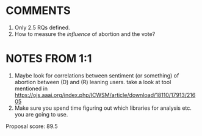 # COMMENTS

1. Only 2.5 RQs defined.
2. How to measure the _influence_ of abortion and the vote?

# NOTES FROM 1:1

1. Maybe look for correlations between sentiment (or something) of abortion between (D) and (R) leaning users. take a look at tool mentioned in https://ojs.aaai.org/index.php/ICWSM/article/download/18110/17913/21605
2. Make sure you spend time figuring out which libraries for analysis etc. you are going to use.

Proposal score: 89.5

